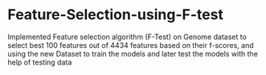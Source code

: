 # Feature-Selection-using-F-test
Implemented Feature selection algorithm (F-Test) on Genome dataset to select best 100 features out of 4434 features based on their f-scores, and using the new Dataset to train the models and later test the models with the help of testing data
